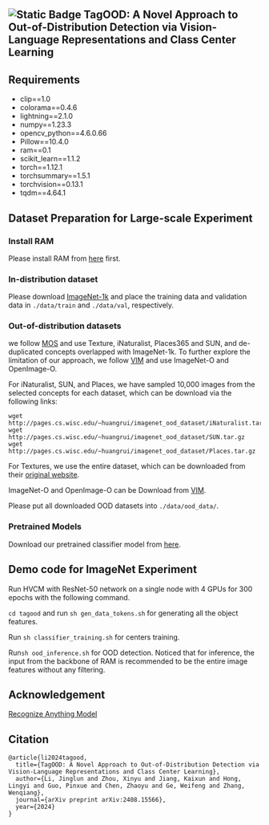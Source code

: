 ## ![Static Badge](https://img.shields.io/badge/ACMMM-2024-blue) TagOOD: A Novel Approach to Out-of-Distribution Detection via Vision-Language Representations and Class Center Learning


## Requirements
- clip==1.0
- colorama==0.4.6
- lightning==2.1.0
- numpy==1.23.3
- opencv_python==4.6.0.66
- Pillow==10.4.0
- ram==0.1
- scikit_learn==1.1.2
- torch==1.12.1
- torchsummary==1.5.1
- torchvision==0.13.1
- tqdm==4.64.1


## Dataset Preparation for Large-scale Experiment

### Install RAM

Please install RAM from [here](https://github.com/xinyu1205/recognize-anything) first.

### In-distribution dataset
Please download [ImageNet-1k](http://www.image-net.org/challenges/LSVRC/2012/index) and place the training data and validation data in ```./data/train``` and ```./data/val```, respectively.

### Out-of-distribution datasets
we follow [MOS](https://github.com/deeplearning-wisc/large_scale_ood) and use Texture, iNaturalist, Places365 and SUN,  and de-duplicated concepts overlapped with ImageNet-1k. To further explore the limitation of our approach, we follow [VIM](https://github.com/haoqiwang/vim) and use ImageNet-O and OpenImage-O. 

For iNaturalist, SUN, and Places, we have sampled 10,000 images from the selected concepts for each dataset, which can be download via the following links:
```
wget http://pages.cs.wisc.edu/~huangrui/imagenet_ood_dataset/iNaturalist.tar.gz
wget http://pages.cs.wisc.edu/~huangrui/imagenet_ood_dataset/SUN.tar.gz
wget http://pages.cs.wisc.edu/~huangrui/imagenet_ood_dataset/Places.tar.gz
```
For Textures, we use the entire dataset, which can be downloaded from their [original website](https://www.robots.ox.ac.uk/~vgg/data/dtd/).

ImageNet-O and OpenImage-O can be Download from [VIM](https://github.com/haoqiwang/vim).

Please put all downloaded OOD datasets into ```./data/ood_data/```. 

### Pretrained Models

Download our pretrained classifier model from [here](https://drive.google.com/file/d/1TeIg8qgN--1BoOENm8q68umNVpOjDYuF/view?usp=drive_link).

## Demo code for ImageNet Experiment

Run HVCM with ResNet-50 network on a single node with 4 GPUs for 300 epochs with the following command. 

```cd tagood``` and
run ```sh gen_data_tokens.sh``` for generating all the object features.

Run ```sh classifier_training.sh``` for centers training.

Run```sh ood_inference.sh``` for OOD detection. Noticed that for inference, the input from the backbone of RAM is recommended to be the entire image features without any filtering.


## Acknowledgement
[Recognize Anything Model](https://github.com/xinyu1205/recognize-anything)

## Citation
```
@article{li2024tagood,
  title={TagOOD: A Novel Approach to Out-of-Distribution Detection via Vision-Language Representations and Class Center Learning},
  author={Li, Jinglun and Zhou, Xinyu and Jiang, Kaixun and Hong, Lingyi and Guo, Pinxue and Chen, Zhaoyu and Ge, Weifeng and Zhang, Wenqiang},
  journal={arXiv preprint arXiv:2408.15566},
  year={2024}
}
```
